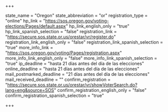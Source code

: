 +++

state_name = "Oregon"
state_abbreviation = "or"
registration_type = "online"
hp_link = "https://sos.oregon.gov/voting-elections/Pages/default.aspx"
hp_link_english_only = "true"
hp_link_spanish_selection = "false"
registration_link = "https://secure.sos.state.or.us/orestar/vr/register.do"
registration_link_english_only = "false"
registration_link_spanish_selection = "true"
more_info_link = "https://sos.oregon.gov/voting/Pages/registration.aspx"
more_info_link_english_only = "false"
more_info_link_spanish_selection = "true"
ip_deadline = "hasta 21 días antes del día de las elecciones"
online_deadline = "hasta 21 días antes del día de las elecciones"
mail_postmarked_deadline = "21 días antes del día de las elecciones"
mail_received_deadline = ""
confirm_registration = "https://secure.sos.state.or.us/orestar/vr/showVoterSearch.do?lang=eng&source=SOS"
confirm_registration_english_only = "false"
confirm_registration_spanish_selection = "true"

+++